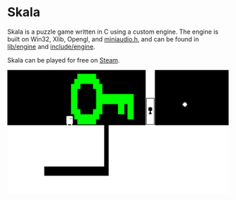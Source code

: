 # Skala

Skala is a puzzle game written in C using a custom engine. The engine is built on Win32, Xlib, Opengl, and [miniaudio.h](https://miniaud.io/), and can be found in [lib/engine](./lib/engine/) and [include/engine](./include/engine).

Skala can be played for free on [Steam](https://store.steampowered.com/app/1884990/Skala/).

![](productionAssets/screenshots/3.jpg)
